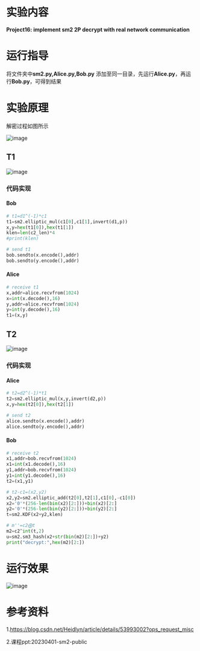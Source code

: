 # 实验内容 

**Project16: implement sm2 2P decrypt with real network communication**

# 运行指导

将文件夹中**sm2.py,Alice.py,Bob.py** 添加至同一目录，先运行**Alice.py**，再运行**Bob.py**，可得到结果

# 实验原理

解密过程如图所示

![image](https://github.com/korangar-group42num1/group/assets/129478905/29c97f27-d737-4670-81b4-d2d66c403d6f)

## T1

![image](https://github.com/korangar-group42num1/group/assets/129478905/72a963e1-94b5-4ff3-a90a-0dba41f83ae5)

### 代码实现

#### Bob

```python
# t1=d1^(-1)*c1
t1=sm2.elliptic_mul(c1[0],c1[1],invert(d1,p))
x,y=hex(t1[0]),hex(t1[1])
klen=len(c2_len)*4
#print(klen)

# send t1
bob.sendto(x.encode(),addr)
bob.sendto(y.encode(),addr)
```

#### Alice

```python
# receive t1
x,addr=alice.recvfrom(1024)
x=int(x.decode(),16)
y,addr=alice.recvfrom(1024)
y=int(y.decode(),16)
t1=(x,y)
```

## T2

![image](https://github.com/korangar-group42num1/group/assets/129478905/7b81ba0b-48cc-4b14-8a3b-dc15bf027b68)

### 代码实现

#### Alice

```python
# t2=d2^(-1)*t1
t2=sm2.elliptic_mul(x,y,invert(d2,p))
x,y=hex(t2[0]),hex(t2[1])

# send t2
alice.sendto(x.encode(),addr)
alice.sendto(y.encode(),addr)
```

#### Bob

```python
# receive t2
x1,addr=bob.recvfrom(1024)
x1=int(x1.decode(),16)
y1,addr=bob.recvfrom(1024)
y1=int(y1.decode(),16)
t2=(x1,y1)

# t2-c1=(x2,y2)
x2,y2=sm2.elliptic_add(t2[0],t2[1],c1[0],-c1[0])
x2='0'*(256-len(bin(x2)[2:]))+bin(x2)[2:]
y2='0'*(256-len(bin(y2)[2:]))+bin(y2)[2:]
t=sm2.KDF(x2+y2,klen)

# m''=c2⨁t
m2=c2^int(t,2)
u=sm2.sm3_hash(x2+str(bin(m2)[2:])+y2)
print("decrypt:",hex(m2)[2:])
```

# 运行效果

![image](https://github.com/korangar-group42num1/group/assets/129478905/5332e8d4-9e6b-4af3-83fe-250274965546)

# 参考资料

1.https://blog.csdn.net/Heidlyn/article/details/53993002?ops_request_misc

2.课程ppt:20230401-sm2-public

